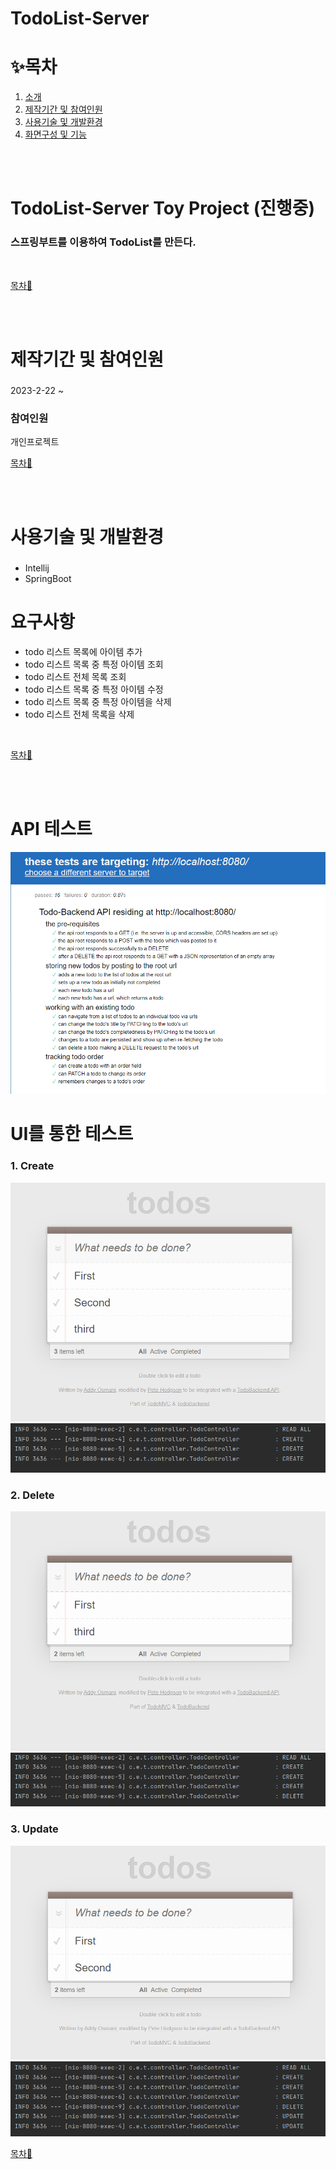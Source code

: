 # TodoList-Server


# ✨목차

1. [소개](#TodoList-Server)
2. [제작기간 및 참여인원](#제작기간-및-참여인원)
3. [사용기술 및 개발환경](#사용기술-및-개발환경)
4. [화면구성 및 기능](#화면구성--기능)

<br><br>

# TodoList-Server Toy Project (진행중)
### 스프링부트를 이용하여 TodoList를 만든다.

<br>

[목차🔺](#목차)

<br><br>

# 제작기간 및 참여인원
### 
2023-2-22 ~ 

### 참여인원
개인프로젝트
<br>

[목차🔺](#목차)

<br><br>

# 사용기술 및 개발환경
### 
- Intellij
- SpringBoot

# 요구사항
- todo 리스트 목록에 아이템 추가
- todo 리스트 목록 중 특정 아이템 조회
- todo 리스트 전체 목록 조회
- todo 리스트 목록 중 특정 아이템 수정
- todo 리스트 목록 중 특정 아이템을 삭제
- todo 리스트 전체 목록을 삭제

<br>

[목차🔺](#목차)

<br><br>



# API 테스트

![main](https://github.com/SungwonDev/TodoList-Server/blob/develop/todolist/todobackend%20%EC%97%B0%EA%B2%B0.PNG)<br>

# UI를 통한 테스트

### 1. Create
![test](https://github.com/SungwonDev/TodoList-Server/blob/develop/todolist/1.%20Create.png)<br>
![test](https://github.com/SungwonDev/TodoList-Server/blob/develop/todolist/1.%20CreateResult.png)<br>

### 2. Delete
![test](https://github.com/SungwonDev/TodoList-Server/blob/develop/todolist/2.%20Delete.png)<br>
![test](https://github.com/SungwonDev/TodoList-Server/blob/develop/todolist/2.%20DeleteResult.png)<br>

### 3. Update
![test](https://github.com/SungwonDev/TodoList-Server/blob/develop/todolist/3.%20Update.png)<br>
![test](https://github.com/SungwonDev/TodoList-Server/blob/develop/todolist/3.%20UpdateResult.png)<br>


[목차🔺](#목차)
